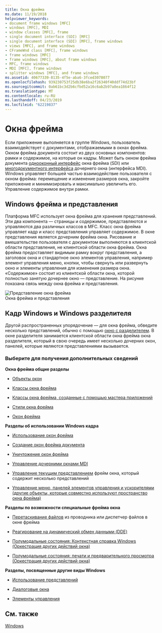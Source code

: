 ```yaml
---
title: Окна фрейма
ms.date: 11/19/2018
helpviewer_keywords:
- document frame windows [MFC]
- windows [MFC], MDI
- window classes [MFC], frame
- single document interface (SDI) [MFC]
- single document interface (SDI) [MFC], frame windows
- views [MFC], and frame windows
- CFrameWnd class [MFC], frame windows
- frame windows [MFC]
- frame windows [MFC], about frame windows
- MFC, frame windows
- MDI [MFC], frame windows
- splitter windows [MFC], and frame windows
ms.assetid: 40677339-8135-4f5e-aba6-3fced3078077
ms.openlocfilehash: 939230753f25db38e6ba2f26340f40ddf74d23bf
ms.sourcegitcommit: 0ab61bc3d2b6cfbd52a16c6ab2b97a8ea1864f12
ms.translationtype: MT
ms.contentlocale: ru-RU
ms.lasthandoff: 04/23/2019
ms.locfileid: "62219837"
---
```

# <a name="frame-windows"></a>Окна фрейма

Если приложение выполняется в группе Windows, пользователь взаимодействует с документами, отображаемыми в окнах фрейма. Окном фрейма документа состоит из двух основных компонентов: рамки и содержимое, на которые он кадры. Может быть окном фрейма документа [однооконный интерфейс](../mfc/sdi-and-mdi.md) окна фрейма (SDI) или [многодокументного интерфейса](../mfc/sdi-and-mdi.md) дочернего окна (интерфейса MDI). Windows управляет большей частью взаимодействие пользователя с окном фрейма: перемещение и изменение размеров окна, закройте приложение и минимизировать и максимально увеличить его. Управление содержимое внутри рамки.

## <a name="frame-windows-and-views"></a>Windows фрейма и представления

Платформа MFC использует окна фрейма для хранения представлений. Эти два компонента — страницы и содержимое, представляются и управляются два различных классов в MFC. Класс окна фрейма управляет кадр и класс представления управляет содержимое. В окне представления является дочерним фрейма окна. Рисование и вмешательстве пользователя с документом выполняются в клиентской области представления, не клиентской области окна фрейма. Окна фрейма предоставляет видимым рамку вокруг представления, а заголовок окна и стандартное окно элементов управления, например элемент управления меню, кнопки, чтобы свернуть или развернуть окно и элементы управления для изменения размера окна. «Содержимое» состоит из клиентской области окна, которой полностью занятую дочернее окно — представление. На рисунке показана связь между окна фрейма и представления.

![Представление окна фрейма](../mfc/media/vc37fx1.gif "представление окна фрейма") <br/>
Окна фрейма и представления

## <a name="frame-windows-and-splitter-windows"></a>Кадр Windows и Windows разделителя

Другой распространенных упорядочение — для окна фрейма, обведите несколько представлений, обычно с помощью [окно с разделителем](../mfc/multiple-document-types-views-and-frame-windows.md). В окне разделителя занимается клиентской области окна фрейма окна разделителя, который в свою очередь имеет несколько дочерних окон, панелей, которые являются представлениями вызывается.

### <a name="what-do-you-want-to-know-more-about"></a>Выберите для получения дополнительных сведений

**Окна фрейма общие разделы**

- [Объекты окон](../mfc/window-objects.md)

- [Классы окна фрейма](../mfc/frame-window-classes.md)

- [Классы окна фрейма, созданные с помощью мастера приложений](../mfc/frame-window-classes-created-by-the-application-wizard.md)

- [Стили окна фрейма](../mfc/frame-window-styles-cpp.md)

- [Окон фрейма](../mfc/what-frame-windows-do.md)

**Разделы об использовании Windows кадра**

- [Использование окон фрейма](../mfc/using-frame-windows.md)

- [Создание окон фрейма документа](../mfc/creating-document-frame-windows.md)

- [Уничтожение окон фрейма](../mfc/destroying-frame-windows.md)

- [Управление дочерними окнами MDI](../mfc/managing-mdi-child-windows.md)

- [Управление текущим представлением](../mfc/managing-the-current-view.md) фрейм окна, который содержит несколько представлений

- [Управление меню, панелей элементов управления и ускорителями (другие объекты, которые совместно используют пространство окна фрейма)](../mfc/managing-menus-control-bars-and-accelerators.md)

**Разделы по возможности специальные фрейма окна**

- [Перетаскивание файлов](../mfc/dragging-and-dropping-files-in-a-frame-window.md) из проводника или диспетчер файлов в окне фрейма

- [Реагирование на динамический обмен данными (DDE)](../mfc/responding-to-dynamic-data-exchange-dde.md)

- [Полумодальные состояния: Контекстная справка Windows (Оркестрация других действий окна)](../mfc/orchestrating-other-window-actions.md)

- [Полумодальные состояния: печати и предварительного просмотра (Оркестрация других действий окна)](../mfc/orchestrating-other-window-actions.md)

**Разделы, посвященные другие виды Windows**

- [Использование представлений](../mfc/using-views.md)

- [Диалоговые окна](../mfc/dialog-boxes.md)

- [Элементы управления](../mfc/controls-mfc.md)

## <a name="see-also"></a>См. также

[Windows](../mfc/windows.md)
